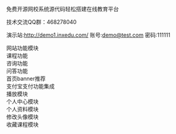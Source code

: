 免费开源网校系统源代码轻松搭建在线教育平台

技术交流QQ群：468278040

演示站:http://demo1.inxedu.com/
账号:demo@test.com
密码:111111

网站功能模块</br>
课程功能</br>
咨询功能</br>
问答功能</br>
首页banner推荐</br>
支付宝支付功能集成</br>
播放模块</br>
个人中心模块</br>
个人资料模块</br>
修改头像模块</br>
收藏课程模块</br>

